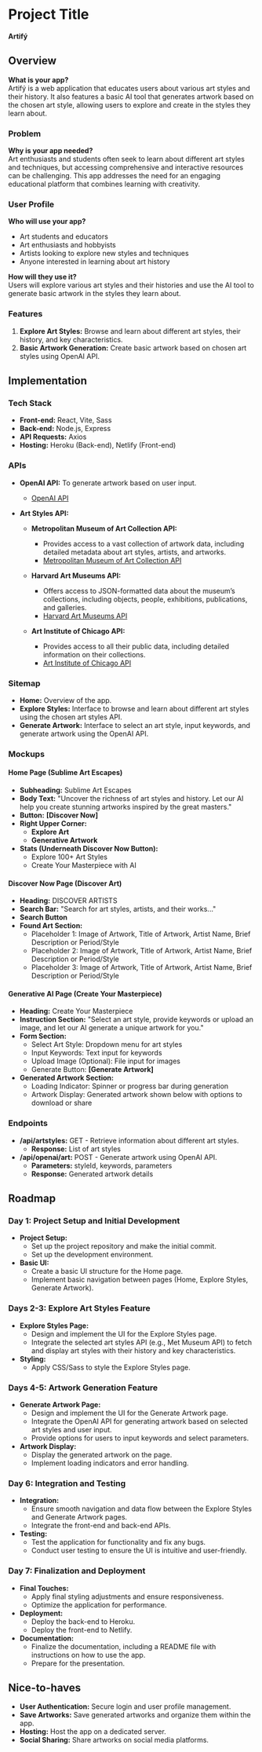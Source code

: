 

# Project Title

**Artifý**

## Overview

**What is your app?**  
Artifý is a web application that educates users about various art styles and their history. It also features a basic AI tool that generates artwork based on the chosen art style, allowing users to explore and create in the styles they learn about.

### Problem

**Why is your app needed?**  
Art enthusiasts and students often seek to learn about different art styles and techniques, but accessing comprehensive and interactive resources can be challenging. This app addresses the need for an engaging educational platform that combines learning with creativity.

### User Profile

**Who will use your app?**  
- Art students and educators
- Art enthusiasts and hobbyists
- Artists looking to explore new styles and techniques
- Anyone interested in learning about art history

**How will they use it?**  
Users will explore various art styles and their histories and use the AI tool to generate basic artwork in the styles they learn about.

### Features

1. **Explore Art Styles:** Browse and learn about different art styles, their history, and key characteristics.
2. **Basic Artwork Generation:** Create basic artwork based on chosen art styles using OpenAI API.

## Implementation

### Tech Stack

- **Front-end:** React, Vite, Sass
- **Back-end:** Node.js, Express
- **API Requests:** Axios
- **Hosting:** Heroku (Back-end), Netlify (Front-end)

### APIs

- **OpenAI API:** To generate artwork based on user input.
  - [OpenAI API](https://platform.openai.com/docs/guides/images)

- **Art Styles API:**
  - **Metropolitan Museum of Art Collection API:**
    - Provides access to a vast collection of artwork data, including detailed metadata about art styles, artists, and artworks.
    - [Metropolitan Museum of Art Collection API](https://metmuseum.github.io/)

  - **Harvard Art Museums API:**
    - Offers access to JSON-formatted data about the museum’s collections, including objects, people, exhibitions, publications, and galleries.
    - [Harvard Art Museums API](https://harvardartmuseums.org/collections/api)

  - **Art Institute of Chicago API:**
    - Provides access to all their public data, including detailed information on their collections.
    - [Art Institute of Chicago API](https://www.artic.edu/open-access/public-api)

### Sitemap

- **Home:** Overview of the app.
- **Explore Styles:** Interface to browse and learn about different art styles using the chosen art styles API.
- **Generate Artwork:** Interface to select an art style, input keywords, and generate artwork using the OpenAI API.

### Mockups

#### Home Page (Sublime Art Escapes)
- **Subheading:** Sublime Art Escapes
- **Body Text:** "Uncover the richness of art styles and history. Let our AI help you create stunning artworks inspired by the great masters."
- **Button:** **[Discover Now]**
- **Right Upper Corner:**
  - **Explore Art**
  - **Generative Artwork**
- **Stats (Underneath Discover Now Button):**
  - Explore 100+ Art Styles
  - Create Your Masterpiece with AI

#### Discover Now Page (Discover Art)
- **Heading:** DISCOVER ARTISTS
- **Search Bar:** "Search for art styles, artists, and their works..."
- **Search Button**
- **Found Art Section:**
  - Placeholder 1: Image of Artwork, Title of Artwork, Artist Name, Brief Description or Period/Style
  - Placeholder 2: Image of Artwork, Title of Artwork, Artist Name, Brief Description or Period/Style
  - Placeholder 3: Image of Artwork, Title of Artwork, Artist Name, Brief Description or Period/Style

#### Generative AI Page (Create Your Masterpiece)
- **Heading:** Create Your Masterpiece
- **Instruction Section:** "Select an art style, provide keywords or upload an image, and let our AI generate a unique artwork for you."
- **Form Section:**
  - Select Art Style: Dropdown menu for art styles
  - Input Keywords: Text input for keywords
  - Upload Image (Optional): File input for images
  - Generate Button: **[Generate Artwork]**
- **Generated Artwork Section:**
  - Loading Indicator: Spinner or progress bar during generation
  - Artwork Display: Generated artwork shown below with options to download or share

### Endpoints

- **/api/artstyles:** GET - Retrieve information about different art styles.
  - **Response:** List of art styles
- **/api/openai/art:** POST - Generate artwork using OpenAI API.
  - **Parameters:** styleId, keywords, parameters
  - **Response:** Generated artwork details

## Roadmap

### Day 1: Project Setup and Initial Development
- **Project Setup:**
  - Set up the project repository and make the initial commit.
  - Set up the development environment.
- **Basic UI:**
  - Create a basic UI structure for the Home page.
  - Implement basic navigation between pages (Home, Explore Styles, Generate Artwork).

### Days 2-3: Explore Art Styles Feature
- **Explore Styles Page:**
  - Design and implement the UI for the Explore Styles page.
  - Integrate the selected art styles API (e.g., Met Museum API) to fetch and display art styles with their history and key characteristics.
- **Styling:**
  - Apply CSS/Sass to style the Explore Styles page.

### Days 4-5: Artwork Generation Feature
- **Generate Artwork Page:**
  - Design and implement the UI for the Generate Artwork page.
  - Integrate the OpenAI API for generating artwork based on selected art styles and user input.
  - Provide options for users to input keywords and select parameters.
- **Artwork Display:**
  - Display the generated artwork on the page.
  - Implement loading indicators and error handling.

### Day 6: Integration and Testing
- **Integration:**
  - Ensure smooth navigation and data flow between the Explore Styles and Generate Artwork pages.
  - Integrate the front-end and back-end APIs.
- **Testing:**
  - Test the application for functionality and fix any bugs.
  - Conduct user testing to ensure the UI is intuitive and user-friendly.

### Day 7: Finalization and Deployment
- **Final Touches:**
  - Apply final styling adjustments and ensure responsiveness.
  - Optimize the application for performance.
- **Deployment:**
  - Deploy the back-end to Heroku.
  - Deploy the front-end to Netlify.
- **Documentation:**
  - Finalize the documentation, including a README file with instructions on how to use the app.
  - Prepare for the presentation.

## Nice-to-haves

- **User Authentication:** Secure login and user profile management.
- **Save Artworks:** Save generated artworks and organize them within the app.
- **Hosting:** Host the app on a dedicated server.
- **Social Sharing:** Share artworks on social media platforms.

